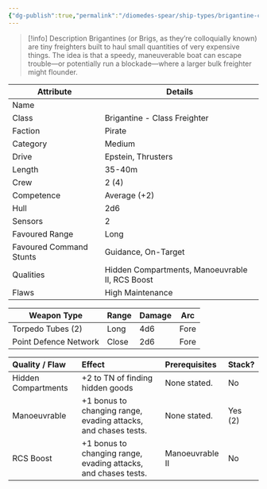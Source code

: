 ```yaml
---
{"dg-publish":true,"permalink":"/diomedes-spear/ship-types/brigantine-class-freighter/"}
---
```


> [!info] Description
> Brigantines (or Brigs, as they’re colloquially known) are tiny freighters built to haul small quantities of very expensive things. The idea is that a speedy, maneuverable boat can escape trouble—or potentially run a blockade—where a larger bulk freighter might flounder.

| Attribute               | Details                                         |
| ----------------------- | ----------------------------------------------- |
| Name                    |                                                 |
| Class                   | Brigantine - Class Freighter                    |
| Faction                 | Pirate                                          |
| Category                | Medium                                          |
| Drive                   | Epstein, Thrusters                              |
| Length                  | 35-40m                                          |
| Crew                    | 2 (4)                                           |
| Competence              | Average (+2)                                    |
| Hull                    | 2d6                                             |
| Sensors                 | 2                                               |
| Favoured Range          | Long                                            |
| Favoured Command Stunts | Guidance, On-Target                             |
| Qualities               | Hidden Compartments, Manoeuvrable II, RCS Boost |
| Flaws                   | High Maintenance                                |

| Weapon Type           | Range | Damage | Arc  |
| --------------------- | ----- | ------ | ---- |
| Torpedo Tubes (2)     | Long  | 4d6    | Fore |
| Point Defence Network | Close | 2d6    | Fore |

| Quality / Flaw      | Effect                                                         | Prerequisites   | Stack?  |
| :------------------ | :------------------------------------------------------------- | :-------------- | :------ |
| Hidden Compartments | +2 to TN of finding hidden goods                               | None stated.    | No      |
| Manoeuvrable        | +1 bonus to changing range, evading attacks, and chases tests. | None stated.    | Yes (2) |
| RCS Boost           | +1 bonus to changing range, evading attacks, and chases tests. | Manoeuvrable II | No      |

